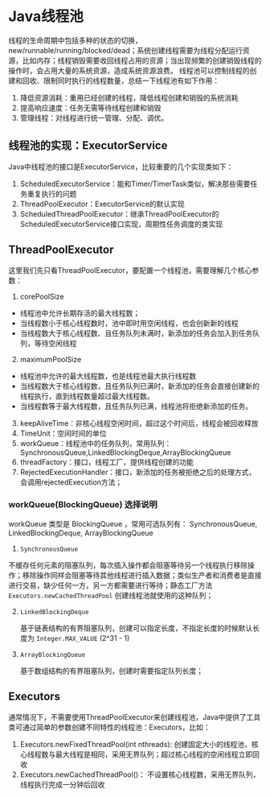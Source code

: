 # Java线程池

线程的生命周期中包括多种的状态的切换，new/runnable/running/blocked/dead；系统创建线程需要为线程分配运行资源，比如内存；线程销毁需要收回线程占用的资源；当出现频繁的创建销毁线程的操作时，会占用大量的系统资源，造成系统资源浪费。
线程池可以控制线程的创建和回收、限制同时执行的线程数量，总结一下线程池有如下作用：

1. 降低资源消耗：重用已经创建的线程，降低线程创建和销毁的系统消耗
2. 提高响应速度：任务无需等待线程创建和销毁
3. 管理线程：对线程进行统一管理、分配、调优。

## 线程池的实现：ExecutorService
Java中线程池的接口是ExecutorService，比较重要的几个实现类如下：
1. ScheduledExecutorService：能和Timer/TimerTask类似，解决那些需要任务重复执行的问题
2. ThreadPoolExecutor：ExecutorService的默认实现
3. ScheduledThreadPoolExecutor：继承ThreadPoolExecutor的ScheduledExecutorService接口实现，周期性任务调度的类实现

## ThreadPoolExecutor
这里我们先只看ThreadPoolExecutor，要配置一个线程池，需要理解几个核心参数：
1. corePoolSize
 - 线程池中允许长期存活的最大线程数；
 - 当线程数小于核心线程数时，池中即时用空闲线程，也会创新新的线程
 - 当线程数大于核心线程数、且任务队列未满时，新添加的任务会加入到任务队列，等待空闲线程
2. maximumPoolSize
 - 线程池中允许的最大线程数，也是线程池最大执行线程数
 - 当线程数大于核心线程数，且任务队列已满时，新添加的任务会直接创建新的线程执行，直到线程数量超过最大线程数。
 - 当线程数等于最大线程数，且任务队列已满，线程池将拒绝新添加的任务。
3. keepAliveTime：非核心线程空闲时间，超过这个时间后，线程会被回收释放
4. TimeUnit：空间时间的单位
5. workQueue：线程池中的任务队列，常用队列：SynchronousQueue,LinkedBlockingDeque,ArrayBlockingQueue
6. threadFactory：接口，线程工厂，提供线程创建的功能
7. RejectedExecutionHandler：接口，新添加的任务被拒绝之后的处理方式，会调用rejectedExecution方法；

### workQueue(BlockingQueue) 选择说明

workQueue 类型是 BlockingQueue ，常用可选队列有： SynchronousQueue, LinkedBlockingDeque, ArrayBlockingQueue

1.  `SynchronousQueue`

   不缓存任何元素的阻塞队列，每次插入操作都会阻塞等待另一个线程执行移除操作；移除操作同样会阻塞等待其他线程进行插入数据；类似生产者和消费者是直接进行交易，缺少任何一方，另一方都需要进行等待；静态工厂方法`Executors.newCachedThreadPool` 创建线程池就使用的这种队列；

2. `LinkedBlockingDeque`

   基于链表结构的有界阻塞队列，创建可以指定长度，不指定长度的时候默认长度为 `Integer.MAX_VALUE` (2^31 - 1)

3. `ArrayBlockingQueue`

   基于数组结构的有界阻塞队列，创建时需要指定队列长度；

## Executors
通常情况下，不需要使用ThreadPoolExecutor来创建线程池，Java中提供了工具类可通过简单的参数创建不同特性的线程池：Executors，比如：
1. Executors.newFixedThreadPool(int nthreads): 创建固定大小的线程池，核心线程数与最大线程是相同，采用无界队列；超过核心线程的空闲线程立即回收
2. Executors.newCachedThreadPool()： 不设置核心线程数，采用无界队列，线程执行完成一分钟后回收